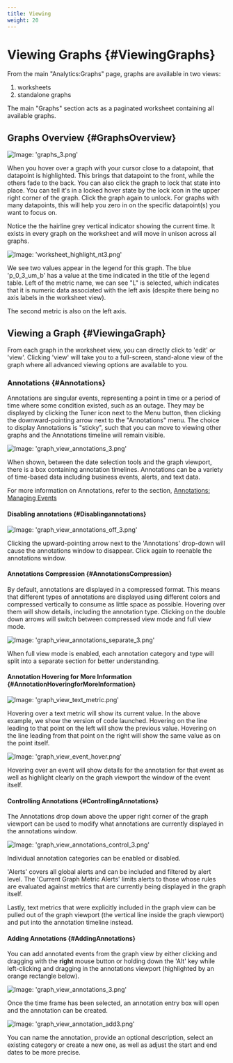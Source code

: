 ```yaml
---
title: Viewing
weight: 20
---
```


# Viewing Graphs {#ViewingGraphs}

From the main "Analytics:Graphs" page, graphs are available in two views:

 1. worksheets
 2. standalone graphs

The main "Graphs" section acts as a paginated worksheet containing all available graphs.


## Graphs Overview {#GraphsOverview}

![Image: 'graphs_3.png'](/images/circonus/graphs_3.png)

When you hover over a graph with your cursor close to a datapoint, that datapoint is highlighted. This brings that datapoint to the front, while the others fade to the back. You can also click the graph to lock that state into place. You can tell it's in a locked hover state by the lock icon in the upper right corner of the graph. Click the graph again to unlock. For graphs with many datapoints, this will help you zero in on the specific datapoint(s) you want to focus on. 

Notice the the hairline grey vertical indicator showing the current time. It exists in every graph on the worksheet and will move in unison across all graphs.

![Image: 'worksheet_highlight_nt3.png'](/images/circonus/worksheet_highlight_nt3.png)

We see two values appear in the legend for this graph. The blue 'p\_0\_3\_um\_b' has a value at the time indicated in the title of the legend table.  Left of the metric name, we can see "L" is selected, which indicates that it is numeric data associated with the left axis (despite there being no axis labels in the worksheet view).

The second metric is also on the left axis.

## Viewing a Graph {#ViewingaGraph}

From each graph in the worksheet view, you can directly click to 'edit' or 'view'.  Clicking 'view' will take you to a full-screen, stand-alone view of the graph where all advanced viewing options are available to you.


### Annotations {#Annotations}

Annotations are singular events, representing a point in time or a period of time where some condition existed, such as an outage. They may be displayed by clicking the Tuner icon next to the Menu button, then clicking the downward-pointing arrow next to the "Annotations" menu. The choice to display Annotations is "sticky", such that you can move to viewing other graphs and the Annotations timeline will remain visible.

![Image: 'graph_view_annotations_3.png'](/images/circonus/graph_view_annotations_3.png)

When shown, between the date selection tools and the graph viewport, there is a box containing annotation timelines.  Annotations can be a variety of time-based data including business events, alerts, and text data.

For more information on Annotations, refer to the section, [Annotations: Managing Events](/Visualization/Graph/Annotations)


#### Disabling annotations {#Disablingannotations}

![Image: 'graph_view_annotations_off_3.png'](/images/circonus/graph_view_annotations_off_3.png)

Clicking the upward-pointing arrow next to the 'Annotations' drop-down will cause the annotations window to disappear.  Click again to reenable the annotations window.


#### Annotations Compression {#AnnotationsCompression}

By default, annotations are displayed in a compressed format.  This means that different types of annotations are displayed using different colors and compressed vertically to consume as little space as possible.  Hovering over them will show details, including the annotation type.  Clicking on the double down arrows will switch between compressed view mode and full view mode.

![Image: 'graph_view_annotations_separate_3.png'](/images/circonus/graph_view_annotations_separate_3.png)

When full view mode is enabled, each annotation category and type will split into a separate section for better understanding.


#### Annotation Hovering for More Information {#AnnotationHoveringforMoreInformation}

![Image: 'graph_view_text_metric.png'](/images/circonus/graph_view_text_metric.png)

Hovering over a text metric will show its current value.  In the above example, we show the version of code launched.  Hovering on the line leading to that point on the left will show the previous value.  Hovering on the line leading from that point on the right will show the same value as on the point itself.

![Image: 'graph_view_event_hover.png'](/images/circonus/graph_view_event_hover.png)

Hovering over an event will show details for the annotation for that event as well as highlight clearly on the graph viewport the window of the event itself.


#### Controlling Annotations {#ControllingAnnotations}

The Annotations drop down above the upper right corner of the graph viewport can be used to modify what annotations are currently displayed in the annotations window.

![Image: 'graph_view_annotations_control_3.png'](/images/circonus/graph_view_annotations_control_3.png)

Individual annotation categories can be enabled or disabled.

'Alerts' covers all global alerts and can be included and filtered by alert level. The 'Current Graph Metric Alerts' limits alerts to those whose rules are evaluated against metrics that are currently being displayed in the graph itself.

Lastly, text metrics that were explicitly included in the graph view can be pulled out of the graph viewport (the vertical line inside the graph viewport) and put into the annotation timeline instead.


#### Adding Annotations {#AddingAnnotations}

You can add annotated events from the graph view by either clicking and dragging with the **right** mouse button or holding down the 'Alt' key while left-clicking and dragging in the annotations viewport (highlighted by an orange rectangle below).

![Image: 'graph_view_annotations_3.png'](/images/circonus/graph_view_annotations_3.png)

Once the time frame has been selected, an annotation entry box will open and the annotation can be created.

![Image: 'graph_view_annotation_add3.png'](/images/circonus/graph_view_annotation_add3.png)

You can name the annotation, provide an optional description, select an existing category or create a new one, as well as adjust the start and end dates to be more precise.
